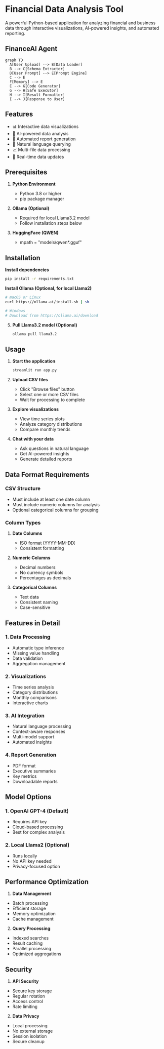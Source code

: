 <!-- @format -->

# Financial Data Analysis Tool
A powerful Python-based application for analyzing financial and business data through interactive visualizations, AI-powered insights, and automated reporting.

## FinanceAI Agent
```mermaid
graph TD
  A[User Upload] --> B[Data Loader]
  B --> C[Schema Extractor]
  D[User Prompt] --> E[Prompt Engine]
  C --> E
  F[Memory] --> E
  E --> G[Code Generator]
  G --> H[Safe Executor]
  H --> I[Result Formatter]
  I --> J[Response to User]
```

## Features
- 📊 Interactive data visualizations
- 🤖 AI-powered data analysis
- 📝 Automated report generation
- 💬 Natural language querying
- 📈 Multi-file data processing
- 🔄 Real-time data updates

## Prerequisites
1. **Python Environment**

   - Python 3.8 or higher
   - pip package manager

2. **Ollama (Optional)**
   - Required for local Llama3.2 model
   - Follow installation steps below
  
3. **HuggingFace (QWEN)**
   - mpath = "models\qwen*.gguf"

## Installation
**Install dependencies**

   ```bash
   pip install -r requirements.txt
   ```

**Install Ollama (Optional, for local Llama2)**

   ```bash
   # macOS or Linux
   curl https://ollama.ai/install.sh | sh

   # Windows
   # Download from https://ollama.ai/download
   ```

5. **Pull Llama3.2 model (Optional)**
   ```bash
   ollama pull llama3.2
   ```

## Usage

1. **Start the application**

   ```bash
   streamlit run app.py
   ```

2. **Upload CSV files**
   - Click "Browse files" button
   - Select one or more CSV files
   - Wait for processing to complete

3. **Explore visualizations**
   - View time series plots
   - Analyze category distributions
   - Compare monthly trends

4. **Chat with your data**
   - Ask questions in natural language
   - Get AI-powered insights
   - Generate detailed reports

## Data Format Requirements

### CSV Structure

- Must include at least one date column
- Must include numeric columns for analysis
- Optional categorical columns for grouping

### Column Types
1. **Date Columns**
   - ISO format (YYYY-MM-DD)
   - Consistent formatting

2. **Numeric Columns**
   - Decimal numbers
   - No currency symbols
   - Percentages as decimals

3. **Categorical Columns**
   - Text data
   - Consistent naming
   - Case-sensitive

## Features in Detail

### 1. Data Processing
- Automatic type inference
- Missing value handling
- Data validation
- Aggregation management

### 2. Visualizations
- Time series analysis
- Category distributions
- Monthly comparisons
- Interactive charts

### 3. AI Integration
- Natural language processing
- Context-aware responses
- Multi-model support
- Automated insights

### 4. Report Generation
- PDF format
- Executive summaries
- Key metrics
- Downloadable reports

## Model Options

### 1. OpenAI GPT-4 (Default)

- Requires API key
- Cloud-based processing
- Best for complex analysis

### 2. Local Llama2 (Optional)

- Runs locally
- No API key needed
- Privacy-focused option

## Performance Optimization

1. **Data Management**

- Batch processing
- Efficient storage
- Memory optimization
- Cache management

2. **Query Processing**

- Indexed searches
- Result caching
- Parallel processing
- Optimized aggregations

## Security

1. **API Security**

- Secure key storage
- Regular rotation
- Access control
- Rate limiting

2. **Data Privacy**

- Local processing
- No external storage
- Session isolation
- Secure cleanup
